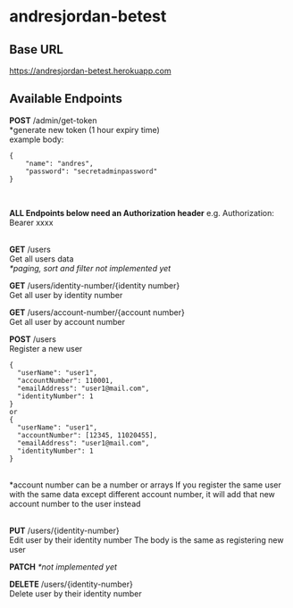 # andresjordan-betest

## Base URL

https://andresjordan-betest.herokuapp.com

## Available Endpoints

**POST** /admin/get-token </br>
*generate new token (1 hour expiry time) </br>
example body: </br>
```
{
    "name": "andres",
    "password": "secretadminpassword"
}
``` 
</br>

**ALL Endpoints below need an Authorization header** e.g. Authorization: Bearer xxxx
</br>
</br>

**GET** /users </br>
Get all users data </br>
*\*paging, sort and filter not implemented yet*

**GET** /users/identity-number/{identity number} </br>
Get all user by identity number </br>

**GET** /users/account-number/{account number} </br>
Get all user by account number </br>

**POST** /users </br>
Register a new user
```
{
  "userName": "user1",
  "accountNumber": 110001,
  "emailAddress": "user1@mail.com",
  "identityNumber": 1
}
or
{
  "userName": "user1",
  "accountNumber": [12345, 11020455],
  "emailAddress": "user1@mail.com",
  "identityNumber": 1
}
```
</br>
*account number can be a number or arrays
If you register the same user with the same data except different account number, it will add that new account number to the user instead
</br>
</br>

**PUT** /users/{identity-number} </br>
Edit user by their identity number
The body is the same as registering new user

**PATCH**
*\*not implemented yet*

**DELETE** /users/{identity-number} </br>
Delete user by their identity number